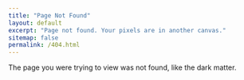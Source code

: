 ```yaml
---
title: "Page Not Found"
layout: default
excerpt: "Page not found. Your pixels are in another canvas."
sitemap: false
permalink: /404.html
---
```


The page you were trying to view was not found, like the dark matter.

